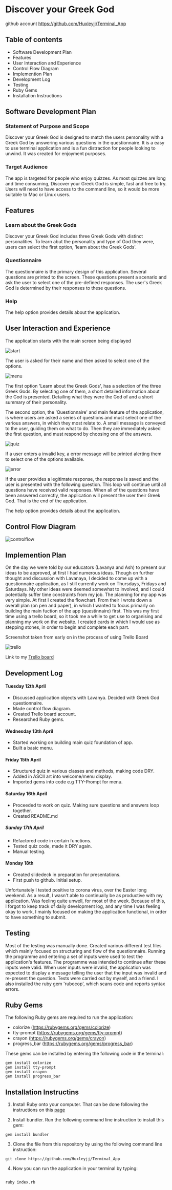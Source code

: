 # Discover your Greek God

github account https://github.com/Huxleyjj/Terminal_App

## Table of contents

- Software Development Plan
- Features
- User Interaction and Experience
- Control Flow Diagram
- Implemention Plan
- Development Log
- Testing
- Ruby Gems
- Installation Instructions

## Software Development Plan

### Statement of Purpose and Scope

Discover your Greek God is designed to match the users personality with a Greek God by answering various questions in the questionnaire. It is a easy to use terminal application and is a fun distraction for people looking to unwind. It was created for enjoyment purposes.

### Target Audience

The app is targeted for people who enjoy quizzes. As most quizzes are long and time consuming, Discover your Greek God is simple, fast and free to try. Users will need to have access to the command line, so it would be more suitable to Mac or Linux users.

## Features

### Learn about the Greek Gods

Discover your Greek God includes three Greek Gods with distinct personalities. To learn abut the personality and type of God they were, users can select the first option, 'learn about the Greek Gods'.

### Questionnaire

The questionnaire is the primary design of this application. Several questions are printed to the screen. These questions present a scenario and ask the user to select one of the pre-defined responses. The user's Greek God is determined by their responses to these questions.

### Help

The help option provides details about the application.

## User Interaction and Experience

The application starts with the main screen being displayed

![start](docs/start.png)

The user is asked for their name and then asked to select one of the options.

![menu](docs/menu.png)

The first option 'Learn about the Greek Gods', has a selection of the three Greek Gods. By selecting one of them, a short detailed information about the God is presented. Detailing what they were the God of and a short summary of their personality.

The second option, the 'Questionnaire' and main feature of the application, is where users are asked a series of questions and must select one of the various answers, in which they most relate to. A small message is conveyed to the user, guiding them on what to do. Then they are immediately asked the first question, and must respond by choosing one of the answers.

![quiz](docs/quiz.png)

If a user enters a invalid key, a error message will be printed alerting them to select one of the options available.

![error](docs/error.png)

If the user provides a legitimate response, the response is saved and the user is presented with the following question. This loop will continue until all questions have received valid responses. When all of the questions have been answered correctly, the application will present the user their Greek God. That is the end of the application.

The help option provides details about the application.

## Control Flow Diagram

![controlflow](docs/controlflow.png)

## Implemention Plan

On the day we were told by our educators (Lavanya and Ash) to present our ideas to be approved, at first I had numerous ideas. Though on further thought and discussion with Lavanaya, I decided to come up with a questionnaire application, as I still currently work on Thursdays, Fridays and Saturdays. My other ideas were deemed somewhat to involved, and I could potentially suffer time constraints from my job.
The planning for my app was very simple. At first I created the flowchart. From their I wrote down a overall plan (on pen and paper), in which I wanted to focus primarly on building the main fuction of the app (questinnaire) first.
This was my first time using a trello board, so it took me a while to get use to organising and planning my work on the website. I created cards in which I would use as stepping stones, in order to begin and complete each part.

Screenshot taken from early on in the process of using Trello Board

![trello](docs/trello_1.png)

Link to my [Trello board](https://trello.com/b/3AGly3Z8/terminalapp)

## Development Log

#### Tuesday 12th April

- Discussed application objects with Lavanya. Decided with Greek God questionnaire.
- Made control flow diagram.
- Created Trello board account.
- Researched Ruby gems.

#### Wednesday 13th April

- Started working on building main quiz foundation of app.
- Built a basic menu.

#### Friday 15th April

- Structured quiz in various classes and methods, making code DRY.
- Added in ASCII art into welcome/menu display.
- Imported gems into code e.g TTY-Prompt for menu.

#### Saturday 16th April

- Proceeded to work on quiz. Making sure questions and answers loop together.
- Created README.md

##### Sunday 17th April

- Refactored code in certain functions.
- Tested quiz code, made it DRY again.
- Manual testing.

#### Monday 18th

- Created slidedeck in preparation for presentations.
- First push to github. Initial setup.

Unfortunately I tested positive to corona virus, over the Easter long weekend. As a result, I wasn't able to continually be as productive with my application. Was feeling quite unwell, for most of the week. Because of this, I forgot to keep track of daily development log, and any time I was feeling okay to work, I mainly focused on making the application functional, in order to have something to submit.

## Testing

Most of the testing was manually done. Created various different test files which mainly focused on structuring and flow of the questionnaire.
Running the programme and entering a set of inputs were used to test the application's features. The programme was intended to continue after these inputs were valid. When user inputs were invalid, the application was expected to display a message telling the user that the input was invalid and re-present the question. Tests were carried out by myself, and a friend.
I also installed the ruby gem 'rubocop', which scans code and reports syntax errors.

## Ruby Gems

The following Ruby gems are required to run the application:

- colorize (https://rubygems.org/gems/colorize)
- tty-prompt (https://rubygems.org/gems/tty-prompt)
- crayon (https://rubygems.org/gems/crayon)
- progress_bar (https://rubygems.org/gems/progress_bar)

These gems can be installed by entering the following code in the terminal:

```
gem install colorize
gem install tty-prompt
gem install crayon
gem install progress_bar

```

## Installation Instructins

1. Install Ruby onto your computer. That can be done following the instructions on this [page](https://www.ruby-lang.org/en/documentation/installation/)

2. Install bundler. Run the following command line instruction to install this gem:

```
gem install bundler
```

3. Clone the file from this repository by using the following command line instruction:

```
git clone https://github.com/Huxleyjj/Terminal_App

```

4. Now you can run the application in your terminal by typing:

```

ruby index.rb

```
